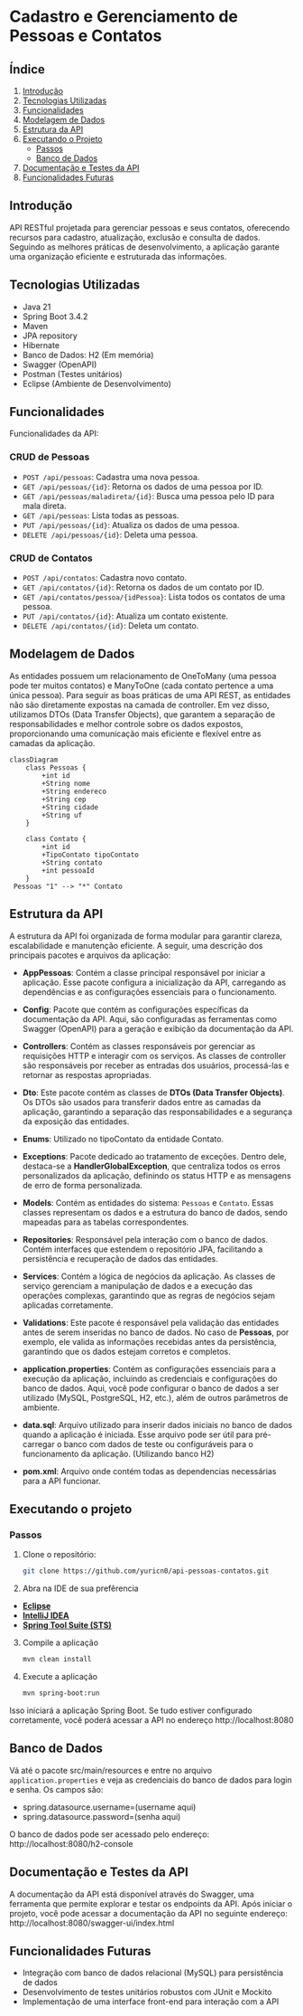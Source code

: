 # Cadastro e Gerenciamento de Pessoas e Contatos

## Índice
1. [Introdução](#introdução)
2. [Tecnologias Utilizadas](#tecnologias-utilizadas)
3. [Funcionalidades](#funcionalidades)
4. [Modelagem de Dados](#modelagem-de-dados)
5. [Estrutura da API](#estrutura-da-api)
6. [Executando o Projeto](#executando-o-projeto)
   - [Passos](#passos)
   - [Banco de Dados](#banco-de-dados)
7. [Documentação e Testes da API](#documentação-e-testes-da-api)
8. [Funcionalidades Futuras](#funcionalidades-futuras)

## Introdução
API RESTful projetada para gerenciar pessoas e seus contatos, oferecendo recursos para cadastro, atualização, exclusão e consulta de dados. Seguindo as melhores práticas de desenvolvimento, a aplicação garante uma organização eficiente e estruturada das informações.

## Tecnologias Utilizadas
- Java 21
- Spring Boot 3.4.2
- Maven
- JPA repository 
- Hibernate
- Banco de Dados: H2 (Em memória)
- Swagger (OpenAPI)
- Postman (Testes unitários)
- Eclipse (Ambiente de Desenvolvimento) 

## Funcionalidades
Funcionalidades da API:

### CRUD de Pessoas
- `POST /api/pessoas`: Cadastra uma nova pessoa.
- `GET /api/pessoas/{id}`: Retorna os dados de uma pessoa por ID.
- `GET /api/pessoas/maladireta/{id}`: Busca uma pessoa pelo ID para mala direta.
- `GET /api/pessoas`: Lista todas as pessoas.
- `PUT /api/pessoas/{id}`: Atualiza os dados de uma pessoa.
- `DELETE /api/pessoas/{id}`: Deleta uma pessoa.

### CRUD de Contatos
- `POST /api/contatos`: Cadastra novo contato.
- `GET /api/contatos/{id}`: Retorna os dados de um contato por ID.
- `GET /api/contatos/pessoa/{idPessoa}`: Lista todos os contatos de uma pessoa.
- `PUT /api/contatos/{id}`: Atualiza um contato existente.
- `DELETE /api/contatos/{id}`: Deleta um contato.

## Modelagem de Dados

As entidades possuem um relacionamento de OneToMany (uma pessoa pode ter muitos contatos) e ManyToOne (cada contato pertence a uma única pessoa). Para seguir as boas práticas de uma API REST, as entidades não são diretamente expostas na camada de controller. Em vez disso, utilizamos DTOs (Data Transfer Objects), que garantem a separação de responsabilidades e melhor controle sobre os dados expostos, proporcionando uma comunicação mais eficiente e flexível entre as camadas da aplicação.

```mermaid
classDiagram
    class Pessoas {
        +int id
        +String nome
        +String endereco
        +String cep
        +String cidade
        +String uf
    }

    class Contato {
        +int id
        +TipoContato tipoContato
        +String contato
        +int pessoaId
    }
 Pessoas "1" --> "*" Contato
```
## Estrutura da API

A estrutura da API foi organizada de forma modular para garantir clareza, escalabilidade e manutenção eficiente. A seguir, uma descrição dos principais pacotes e arquivos da aplicação:

- **AppPessoas**: Contém a classe principal responsável por iniciar a aplicação. Esse pacote configura a inicialização da API, carregando as dependências e as configurações essenciais para o funcionamento.

- **Config**: Pacote que contém as configurações específicas da documentação da API. Aqui, são configuradas as ferramentas como Swagger (OpenAPI) para a geração e exibição da documentação da API.

- **Controllers**: Contém as classes responsáveis por gerenciar as requisições HTTP e interagir com os serviços. As classes de controller são responsáveis por receber as entradas dos usuários, processá-las e retornar as respostas apropriadas.

- **Dto**: Este pacote contém as classes de **DTOs (Data Transfer Objects)**. Os DTOs são usados para transferir dados entre as camadas da aplicação, garantindo a separação das responsabilidades e a segurança da exposição das entidades.

- **Enums**: Utilizado no tipoContato da entidade Contato.

- **Exceptions**: Pacote dedicado ao tratamento de exceções. Dentro dele, destaca-se a **HandlerGlobalException**, que centraliza todos os erros personalizados da aplicação, definindo os status HTTP e as mensagens de erro de forma personalizada.

- **Models**: Contém as entidades do sistema: `Pessoas` e `Contato`. Essas classes representam os dados e a estrutura do banco de dados, sendo mapeadas para as tabelas correspondentes.

- **Repositories**: Responsável pela interação com o banco de dados. Contém interfaces que estendem o repositório JPA, facilitando a persistência e recuperação de dados das entidades.

- **Services**: Contém a lógica de negócios da aplicação. As classes de serviço gerenciam a manipulação de dados e a execução das operações complexas, garantindo que as regras de negócios sejam aplicadas corretamente.

- **Validations**: Este pacote é responsável pela validação das entidades antes de serem inseridas no banco de dados. No caso de **Pessoas**, por exemplo, ele valida as informações recebidas antes da persistência, garantindo que os dados estejam corretos e completos.

- **application.properties**: Contém as configurações essenciais para a execução da aplicação, incluindo as credenciais e configurações do banco de dados. Aqui, você pode configurar o banco de dados a ser utilizado (MySQL, PostgreSQL, H2, etc.), além de outros parâmetros de ambiente.

- **data.sql**: Arquivo utilizado para inserir dados iniciais no banco de dados quando a aplicação é iniciada. Esse arquivo pode ser útil para pré-carregar o banco com dados de teste ou configuráveis para o funcionamento da aplicação. (Utilizando banco H2)
  
- **pom.xml**: Arquivo onde contém todas as dependencias necessárias para a API funcionar.


## Executando o projeto

### Passos
1. Clone o repositório:
   ```bash
   git clone https://github.com/yuricn0/api-pessoas-contatos.git 

2. Abra na IDE de sua prefêrencia
- **[Eclipse](https://eclipseide.org/)**
- **[IntelliJ IDEA](https://www.jetbrains.com/idea/download/?section=windows)**
- **[Spring Tool Suite (STS)](https://spring.io/tools)**

3. Compile a aplicação

   ```bash
   mvn clean install
   
4. Execute a aplicação

   ```bash
   mvn spring-boot:run
   
Isso iniciará a aplicação Spring Boot. Se tudo estiver configurado corretamente, você poderá acessar a API no endereço http://localhost:8080

## Banco de Dados

Vá até o pacote src/main/resources e entre no arquivo `application.properties` e veja as credenciais do banco de dados para login e senha. Os campos são:

- spring.datasource.username=(username aqui)
- spring.datasource.password=(senha aqui)

O banco de dados pode ser acessado pelo endereço: http://localhost:8080/h2-console 

## Documentação e Testes da API 

A documentação da API está disponível através do Swagger, uma ferramenta que permite explorar e testar os endpoints da API.
Após iniciar o projeto, você pode acessar a documentação da API no seguinte endereço: http://localhost:8080/swagger-ui/index.html 

## Funcionalidades Futuras 

- Integração com banco de dados relacional (MySQL) para persistência de dados
- Desenvolvimento de testes unitários robustos com JUnit e Mockito
- Implementação de uma interface front-end para interação com a API
